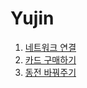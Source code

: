 # Yujin

1. [네트워크 연결](Problems/네트워크연결) 
2. [카드 구매하기](Problems/카드구매하기)
3. [동전 바꿔주기](Problems/동전바꿔주기)

